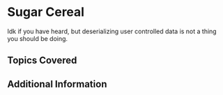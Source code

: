 # Sugar Cereal

Idk if you have heard, but deserializing user controlled data is not a thing
you should be doing.

## Topics Covered

## Additional Information


